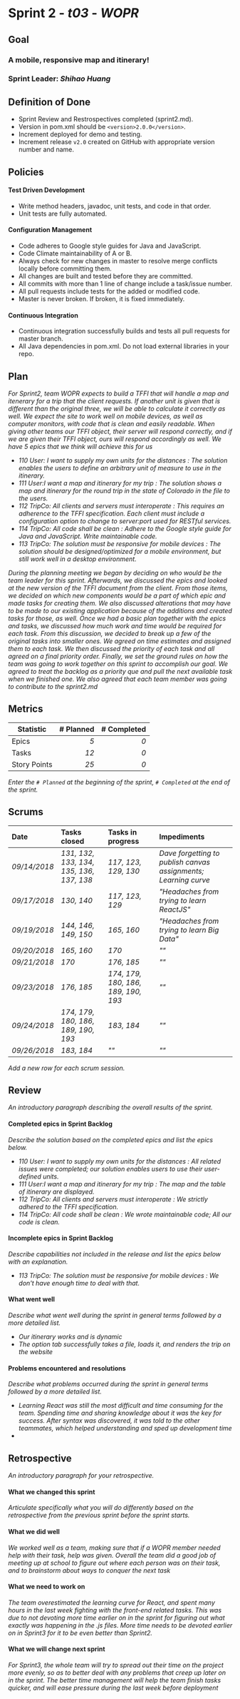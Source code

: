 # Sprint 2 - *t03* - *WOPR*

## Goal

### A mobile, responsive map and itinerary!
### Sprint Leader: *Shihao Huang*

## Definition of Done

* Sprint Review and Restrospectives completed (sprint2.md).
* Version in pom.xml should be `<version>2.0.0</version>`.
* Increment deployed for demo and testing.
* Increment release `v2.0` created on GitHub with appropriate version number and name.


## Policies

#### Test Driven Development
* Write method headers, javadoc, unit tests, and code in that order.
* Unit tests are fully automated.
#### Configuration Management
* Code adheres to Google style guides for Java and JavaScript.
* Code Climate maintainability of A or B.
* Always check for new changes in master to resolve merge conflicts locally before committing them.
* All changes are built and tested before they are committed.
* All commits with more than 1 line of change include a task/issue number.
* All pull requests include tests for the added or modified code.
* Master is never broken.  If broken, it is fixed immediately.
#### Continuous Integration
* Continuous integration successfully builds and tests all pull requests for master branch.
* All Java dependencies in pom.xml.  Do not load external libraries in your repo. 


## Plan

*For Sprint2, team WOPR expects to build a TFFI that will handle a map and itenerary for a trip that the client requests. If
another unit is given that is different than the original three, we will be able to calculate it correctly as well. We
expect the site to work well on mobile devices, as well as computer monitors, with code that is clean and easily readable. 
When giving other teams our TFFI object, their server will respond correctly, and if we are given their TFFI object, ours 
will respond accordingly as well. We have 5 epics that we think will achieve this for us*

* *110 User: I want to supply my own units for the distances : The solution enables the users to define an arbitrary unit of measure to use in the itinerary.*
* *111 User:I want a map and itinerary for my trip : The solution shows a map and itinerary for the round trip in the state of Colorado in the file to the users.*
* *112 TripCo: All clients and servers must interoperate : This requires an adherence to the TFFI specification. Each client must include a configuration option to change to server:port used for RESTful services.*
* *114 TripCo: All code shall be clean : Adhere to the Google style guide for Java and JavaScript. Write maintainable code.*
* *113 TripCo: The solution must be responsive for mobile devices : The solution should be designed/optimized for a mobile environment, but still work well in a desktop environment.*

*During the planning meeting we began by deciding on who would be the team leader for this sprint. Afterwards, we 
discussed the epics and looked at the new version of the TFFI document from the client. From those items, we decided on 
which new components would be a part of which epic and made tasks for creating them. We also discussed alterations that 
may have to be made to our existing application because of the additions and created tasks for those, as well. Once we 
had a basic plan together with the epics and tasks, we discussed how much work and time would be required for each task.
From this discussion, we decided to break up a few of the original tasks into smaller ones. We agreed on time estimates 
and assigned them to each task. We then discussed the priority of each task and all agreed on a final priority order. 
Finally, we set the ground rules on how the team was going to work together on this sprint to accomplish our goal. We 
agreed to treat the backlog as a priority que and pull the next available task when we finished one. We also agreed that 
each team member was going to contribute to the sprint2.md*


## Metrics

| Statistic | # Planned | # Completed |
| --- | ---: | ---: |
| Epics | *5* | *0* |
| Tasks |  *12*   | *0* | 
| Story Points |  *25*  | *0* | 

*Enter the `# Planned` at the beginning of the sprint, `# Completed` at the end of the sprint.*


## Scrums

| Date | Tasks closed  | Tasks in progress | Impediments |
| :--- | :--- | :--- | :--- |
| *09/14/2018* | *131, 132, 133, 134, 135, 136, 137, 138* | *117, 123, 129, 130* | *Dave forgetting to publish canvas assignments; Learning curve* | 
| *09/17/2018* | *130, 140* | *117, 123, 129* | *"Headaches from trying to learn ReactJS"* |
| *09/19/2018* | *144, 146, 149, 150* | *165, 160* | *"Headaches from trying to learn Big Data"* |
| *09/20/2018* | *165, 160* | *170* | *""* |
| *09/21/2018* | *170* | *176, 185* | *""* |
| *09/23/2018* | *176, 185* | *174, 179, 180, 186, 189, 190, 193* | *""* |
| *09/24/2018* | *174, 179, 180, 186, 189, 190, 193* | *183, 184* | *""* |
| *09/26/2018* | *183, 184* | *""* | *""* |

*Add a new row for each scrum session.*

## Review

*An introductory paragraph describing the overall results of the sprint.*

#### Completed epics in Sprint Backlog 

*Describe the solution based on the completed epics and list the epics below.*

* *110 User: I want to supply my own units for the distances : All related issues were completed; our solution enables users to use their user-defined units.*
* *111 User:I want a map and itinerary for my trip : The map and the table of itinerary are displayed.*
* *112 TripCo: All clients and servers must interoperate : We strictly adhered to the TFFI specification.*
* *114 TripCo: All code shall be clean : We wrote maintainable code; All our code is clean.*

#### Incomplete epics in Sprint Backlog 

*Describe capabilities not included in the release and list the epics below with an explanation.*

* *113 TripCo: The solution must be responsive for mobile devices : We don't have enough time to deal with that.*

#### What went well

*Describe what went well during the sprint in general terms followed by a more detailed list.*

* *Our itinerary works and is dynamic*
* *The option tab successfully takes a file, loads it, and renders the trip on the website*

#### Problems encountered and resolutions

*Describe what problems occurred during the sprint in general terms followed by a more detailed list.*

* *Learning React was still the most difficult and time consuming for the team. Spending time and sharing knowledge about it
was the key for success. After syntax was discovered, it was told to the other teammates, which helped understanding
and sped up development time*
*

## Retrospective

*An introductory paragraph for your retrospective.*

#### What we changed this sprint

*Articulate specifically what you will do differently based on the retrospective from the previous sprint before the sprint starts.*

#### What we did well

*We worked well as a team, making sure that if a WOPR member needed help with their task, help was given. Overall the
team did a good job of meeting up at school to figure out where each person was on their task, and to brainstorm about
ways to conquer the next task*

#### What we need to work on

*The team overestimated the learning curve for React, and spent many hours in the last week fighting with the front-end
related tasks. This was due to not devoting more time earlier on in the sprint for figuring out what exactly was happening
in the .js files. More time needs to be devoted earlier on in Sprint3 for it to be even better than Sprint2.*

#### What we will change next sprint 

*For Sprint3, the whole team will try to spread out their time on the project more evenly, so as to better deal with any 
problems that creep up later on in the sprint. The better time management will help the team finish tasks quicker, and will
ease pressure during the last week before deployment*
